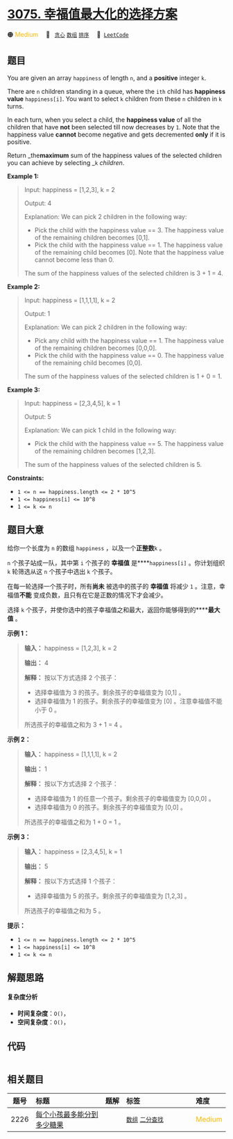 # [3075. 幸福值最大化的选择方案](https://leetcode.com/problems/maximize-happiness-of-selected-children)

🟠 <font color=#ffb800>Medium</font>&emsp; 🔖&ensp; [`贪心`](/leetcode/outline/tag/greedy.md) [`数组`](/leetcode/outline/tag/array.md) [`排序`](/leetcode/outline/tag/sorting.md)&emsp; 🔗&ensp;[`LeetCode`](https://leetcode.com/problems/maximize-happiness-of-selected-children)


## 题目

You are given an array `happiness` of length `n`, and a **positive** integer
`k`.

There are `n` children standing in a queue, where the `ith` child has
**happiness value** `happiness[i]`. You want to select `k` children from these
`n` children in `k` turns.

In each turn, when you select a child, the **happiness value** of all the
children that have **not** been selected till now decreases by `1`. Note that
the happiness value **cannot** become negative and gets decremented **only**
if it is positive.

Return _the**maximum** sum of the happiness values of the selected children
you can achieve by selecting _`k` _children_.



**Example 1:**

> Input: happiness = [1,2,3], k = 2
> 
> Output: 4
> 
> Explanation: We can pick 2 children in the following way:
> - Pick the child with the happiness value == 3. The happiness value of the remaining children becomes [0,1].
> - Pick the child with the happiness value == 1. The happiness value of the remaining child becomes [0]. Note that the happiness value cannot become less than 0.
> 
> The sum of the happiness values of the selected children is 3 + 1 = 4.

**Example 2:**

> Input: happiness = [1,1,1,1], k = 2
> 
> Output: 1
> 
> Explanation: We can pick 2 children in the following way:
> - Pick any child with the happiness value == 1. The happiness value of the remaining children becomes [0,0,0].
> - Pick the child with the happiness value == 0. The happiness value of the remaining child becomes [0,0].
> 
> The sum of the happiness values of the selected children is 1 + 0 = 1.

**Example 3:**

> Input: happiness = [2,3,4,5], k = 1
> 
> Output: 5
> 
> Explanation: We can pick 1 child in the following way:
> - Pick the child with the happiness value == 5. The happiness value of the remaining children becomes [1,2,3].
> 
> The sum of the happiness values of the selected children is 5.

**Constraints:**

  * `1 <= n == happiness.length <= 2 * 10^5`
  * `1 <= happiness[i] <= 10^8`
  * `1 <= k <= n`


## 题目大意

给你一个长度为 `n` 的数组 `happiness` ，以及一个**正整数**`k` 。

`n` 个孩子站成一队，其中第 `i` 个孩子的 **幸福值** 是****`happiness[i]` 。你计划组织 `k` 轮筛选从这 `n`
个孩子中选出 `k` 个孩子。

在每一轮选择一个孩子时，所有**尚未** 被选中的孩子的 **幸福值** 将减少 `1` 。注意，幸福值**不能**
变成负数，且只有在它是正数的情况下才会减少。

选择 `k` 个孩子，并使你选中的孩子幸福值之和最大，返回你能够得到的******最大值** 。



**示例 1：**

> 
> 
> 
> 
> 
> **输入：** happiness = [1,2,3], k = 2
> 
> **输出：** 4
> 
> **解释：** 按以下方式选择 2 个孩子：
> - 选择幸福值为 3 的孩子。剩余孩子的幸福值变为 [0,1] 。
> - 选择幸福值为 1 的孩子。剩余孩子的幸福值变为 [0] 。注意幸福值不能小于 0 。
> 
> 所选孩子的幸福值之和为 3 + 1 = 4 。
> 
> 

**示例 2：**

> 
> 
> 
> 
> 
> **输入：** happiness = [1,1,1,1], k = 2
> 
> **输出：** 1
> 
> **解释：** 按以下方式选择 2 个孩子：
> - 选择幸福值为 1 的任意一个孩子。剩余孩子的幸福值变为 [0,0,0] 。
> - 选择幸福值为 0 的孩子。剩余孩子的幸福值变为 [0,0] 。
> 
> 所选孩子的幸福值之和为 1 + 0 = 1 。
> 
> 

**示例 3：**

> 
> 
> 
> 
> 
> **输入：** happiness = [2,3,4,5], k = 1
> 
> **输出：** 5
> 
> **解释：** 按以下方式选择 1 个孩子：
> - 选择幸福值为 5 的孩子。剩余孩子的幸福值变为 [1,2,3] 。
> 
> 所选孩子的幸福值之和为 5 。
> 
> 



**提示：**

  * `1 <= n == happiness.length <= 2 * 10^5`
  * `1 <= happiness[i] <= 10^8`
  * `1 <= k <= n`


## 解题思路

#### 复杂度分析

- **时间复杂度**：`O()`，
- **空间复杂度**：`O()`，

## 代码

```javascript

```

## 相关题目

| 题号 | 标题 | 题解 | 标签 | 难度 |
| :------: | :------ | :------: | :------ | :------ |
| 2226 | [每个小孩最多能分到多少糖果](https://leetcode.com/problems/maximum-candies-allocated-to-k-children) |  |  [`数组`](/leetcode/outline/tag/array.md) [`二分查找`](/leetcode/outline/tag/binary-search.md) | <font color=#ffb800>Medium</font> |

<style>
.blue {
    background-color: #096dd9;
    padding: 0.25rem 0.5rem;
    margin: 0;
    font-size: 0.85em;
    border-radius: 3px;
    color: white;
    font-weight: 500;
}
table th:first-of-type { width: 10%; }
table th:nth-of-type(2) { width: 35%; }
table th:nth-of-type(3) { width: 10%; }
table th:nth-of-type(4) { width: 35%; }
table th:nth-of-type(5) { width: 10%; }
</style>
